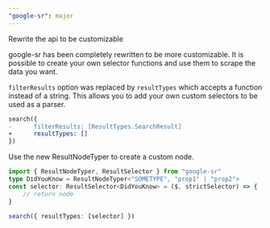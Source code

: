 ```yaml
---
"google-sr": major
---
```


Rewrite the api to be customizable

google-sr has been completely rewritten to be more customizable. It is possible to create your own selector functions and use them to scrape the data you want.

`filterResults` option was replaced by `resultTypes` which accepts a function instead of a string. This allows you to add your own custom selectors to be used as a parser.

```diff
search({
-      filterResults: [ResultTypes.SearchResult]
+      resultTypes: []    
})
```

Use the new ResultNodeTyper to create a custom node.

```ts
import { ResultNodeTyper, ResultSelector } from "google-sr"
type DidYouKnow = ResultNodeTyper<"SOMETYPE", "prop1" | "prop2">
const selector: ResultSelector<DidYouKnow> = ($, strictSelector) => { 
    // return node
}

search({ resultTypes: [selector] })
```


